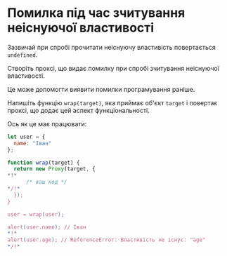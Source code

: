 # Помилка під час зчитування неіснуючої властивості

Зазвичай при спробі прочитати неіснуючу властивість повертається `undefined`.

Створіть проксі, що видає помилку при спробі зчитування неіснуючої властивості.

Це може допомогти виявити помилки програмування раніше.

Напишіть функцію `wrap(target)`, яка приймає об'єкт `target` і повертає проксі, що додає цей аспект функціональності.

Ось як це має працювати:

```js
let user = {
  name: "Іван"
};

function wrap(target) {
  return new Proxy(target, {
*!*
      /* ваш код */
*/!*
  });
}

user = wrap(user);

alert(user.name); // Іван
*!*
alert(user.age); // ReferenceError: Властивість не існує: "age"
*/!*
```
